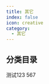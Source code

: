 ```yaml
---
title: 其它
index: false
icon: creative
category:
  - 其它
---
```


## 分类目录

测试123
567

<ArticlesMenu />
